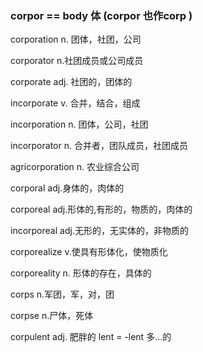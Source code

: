 ### corpor == body 体 (corpor 也作corp )

corporation n. 团体，社团，公司

corporator n.社团成员或公司成员

corporate adj. 社团的，团体的

incorporate v. 合并，结合，组成

incorporation n. 团体，公司，社团

incorporator n. 合并者，团队成员，社团成员

agricorporation n. 农业综合公司

corporal adj.身体的，肉体的

corporeal adj.形体的,有形的，物质的，肉体的

incorporeal adj.无形的，无实体的，非物质的

corporealize v.使具有形体化，使物质化

corporeality n. 形体的存在，具体的

corps n.军团，军，对，团

corpse n.尸体，死体

corpulent adj. 肥胖的 lent = -lent 多...的